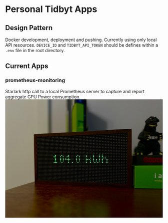 # Personal Tidbyt Apps

## Design Pattern

Docker development, deployment and pushing. Currently using only local API resources. `DEVICE_ID` and `TIDBYT_API_TOKEN` should be defines within a `.env` file in the root directory.

## Current Apps

### prometheus-monitoring

Starlark http call to a local Prometheus server to capture and report aggregate GPU Power consumption.
![prometheus-monitoring](prometheus-monitoring/tidbyt-prometheus-monitoring.png)
